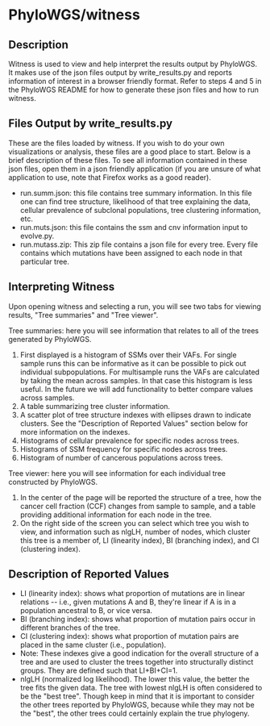 PhyloWGS/witness
================

Description
-----------
Witness is used to view and help interpret the results output by PhyloWGS. It makes use of the json files output by write_results.py and reports information of interest in a browser friendly format. Refer to steps 4 and 5 in the PhyloWGS README for how to generate these json files and how to run witness.

Files Output by write_results.py
--------------------------------
These are the files loaded by witness. If you wish to do your own visualizations or analysis, these files are a good place to start. Below is a brief description of these files. To see all information contained in these json files, open them in a json friendly application (if you are unsure of what application to use, note that Firefox works as a good reader).
  - run.summ.json: this file contains tree summary information. In this file one can find tree structure, likelihood of that tree explaining the data, cellular prevalence of subclonal populations, tree clustering information, etc. 
  - run.muts.json: this file contains the ssm and cnv information input to evolve.py. 
  - run.mutass.zip: This zip file contains a json file for every tree. Every file contains which mutations have been assigned to each node in that particular tree.

Interpreting Witness
--------------------
Upon opening witness and selecting a run, you will see two tabs for viewing results, "Tree summaries" and "Tree viewer".

Tree summaries: here you will see information that relates to all of the trees generated by PhyloWGS.
  1) First displayed is a histogram of SSMs over their VAFs. For single sample runs this can be informative as it can be possible to pick out individual subpopulations. For multisample runs the VAFs are calculated by taking the mean across samples. In that case this histogram is less useful. In the future we will add functionality to better compare values across samples.
  2) A table summarizing tree cluster information.
  3) A scatter plot of tree structure indexes with ellipses drawn to indicate clusters. See the "Description of Reported Values" section below for more information on the indexes.
  4) Histograms of cellular prevalence for specific nodes across trees.
  5) Histograms of SSM frequency for specific nodes across trees.
  6) Histogram of number of cancerous populations across trees.

Tree viewer: here you will see information for each individual tree constructed by PhyloWGS. 
  1) In the center of the page will be reported the structure of a tree, how the cancer cell fraction (CCF) changes from sample to sample, and a table providing additional information for each node in the tree. 
  2) On the right side of the screen you can select which tree you wish to view, and information such as nlgLH, number of nodes, which cluster this tree is a member of, LI (linearity index), BI (branching index), and CI (clustering index). 

Description of Reported Values
------------------------------
- LI (linearity index): shows what proportion of mutations are in linear relations -- i.e., given mutations A and B, they're linear if A is in a population ancestral to B, or vice versa.
- BI (branching index): shows what proportion of mutation pairs occur in different branches of the tree.
- CI (clustering index): shows what proportion of mutation pairs are placed in the same cluster (i.e., population).
- Note: These indexes give a good indication for the overall structure of a tree and are used to cluster the trees together into structurally distinct groups. They are defined such that LI+BI+CI=1.
- nlgLH (normalized log likelihood). The lower this value, the better the tree fits the given data. The tree with lowest nlgLH is often considered to be the "best tree". Though keep in mind that it is important to consider the other trees reported by PhyloWGS, because while they may not be the "best", the other trees could certainly explain the true phylogeny.

